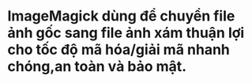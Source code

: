 # ImageMagick dùng để chuyển file ảnh gốc sang file ảnh xám thuận lợi cho tốc độ mã hóa/giải mã nhanh chóng,an toàn và bảo mật.
